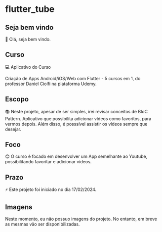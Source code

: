 # flutter_tube

## Seja bem vindo

👋 Olá, seja bem vindo.

## Curso

💻 Aplicativo do Curso

Criação de Apps Android/iOS/Web com Flutter - 5 cursos em 1, do professor Daniel Ciolfi na plataforma Udemy.

## Escopo

📚 Neste projeto, apesar de ser simples, irei revisar conceitos de BloC Pattern. Aplicativo que possibilita adicionar vídeos como favoritos, para vermos depois.
Além disso, é posssível assistir os vídeos sempre que desejar.

## Foco

😊 O curso é focado em desenvolver um App semelhante ao Youtube, possibilitando favoritar e adicionar vídeos.

## Prazo

⚡ Este projeto foi iniciado no dia 17/02/2024.

## Imagens

Neste momento, eu não possuo imagens do projeto. No entanto, em breve as mesmas vão ser disponibilizadas.

